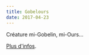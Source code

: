 ```yaml
---
title: Gobelours
date: 2017-04-23
---
```


Créature mi-Gobelin, mi-Ours...

[Plus d'infos].

[Plus d'infos]: https://www.aidedd.org/dnd/monstres.php?vf=gobelours
